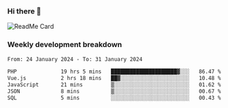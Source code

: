 ### Hi there 👋

<!--
**itzcy/itzcy** is a ✨ _special_ ✨ repository because its `README.md` (this file) appears on your GitHub profile.

Here are some ideas to get you started:

- 🔭 I’m currently working on ...
- 🌱 I’m currently learning ...
- 👯 I’m looking to collaborate on ...
- 🤔 I’m looking for help with ...
- 💬 Ask me about ...
- 📫 How to reach me: ...
- 😄 Pronouns: ...
- ⚡ Fun fact: ...
-->
![ReadMe Card](https://github-readme-stats.vercel.app/api?username=itzcy&show_icons=true&title_color=2d3198&icon_color=797cb8&text_color=24292e&bg_color=f6f8fa)

### Weekly development breakdown
<!--START_SECTION:waka-->

```txt
From: 24 January 2024 - To: 31 January 2024

PHP              19 hrs 5 mins   █████████████████████▓░░░   86.47 %
Vue.js           2 hrs 18 mins   ██▓░░░░░░░░░░░░░░░░░░░░░░   10.48 %
JavaScript       21 mins         ▒░░░░░░░░░░░░░░░░░░░░░░░░   01.62 %
JSON             8 mins          ▒░░░░░░░░░░░░░░░░░░░░░░░░   00.67 %
SQL              5 mins          ░░░░░░░░░░░░░░░░░░░░░░░░░   00.43 %
```

<!--END_SECTION:waka-->
